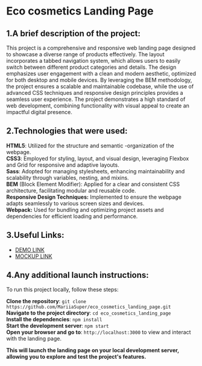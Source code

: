 # Eco cosmetics Landing Page

## 1.A brief description of the project:

This project is a comprehensive and responsive web landing page designed to showcase a diverse range of products effectively. The layout incorporates a tabbed navigation system, which allows users to easily switch between different product categories and details. The design emphasizes user engagement with a clean and modern aesthetic, optimized for both desktop and mobile devices. By leveraging the BEM methodology, the project ensures a scalable and maintainable codebase, while the use of advanced CSS techniques and responsive design principles provides a seamless user experience. The project demonstrates a high standard of web development, combining functionality with visual appeal to create an impactful digital presence.

## 2.Technologies that were used:

**HTML5**: Utilized for the structure and semantic -organization of the webpage.<br>
**CSS3**: Employed for styling, layout, and visual design, leveraging Flexbox and Grid for responsive and adaptive layouts.<br>
**Sass**: Adopted for managing stylesheets, enhancing maintainability and scalability through variables, nesting, and mixins.<br>
**BEM** (Block Element Modifier): Applied for a clear and consistent CSS architecture, facilitating modular and reusable code.<br>
**Responsive Design Techniques:** Implemented to ensure the webpage adapts seamlessly to various screen sizes and devices.<br>
**Webpack:** Used for bundling and optimizing project assets and dependencies for efficient loading and performance.

## 3.Useful Links:
- [DEMO LINK](https://MariiaSuper.github.io/eco_cosmetics_landing_page/)
- [MOCKUP LINK](https://www.figma.com/design/Fz588JKGuPS2Bk21De4KE5/Brand-of-eco-cosmetics-_FE-students?node-id=21779-631&node-type=FRAME)

## 4.Any additional launch instructions:
To run this project locally, follow these steps:

**Clone the repository**: `git clone https://github.com/MariiaSuper/eco_cosmetics_landing_page.git`<br>
**Navigate to the project directory**: `cd eco_cosmetics_landing_page`<br>
**Install the dependencies**: `npm install`<br>
**Start the development server**: `npm start`<br>
**Open your browser and go to**: `http://localhost:3000` to view and interact with the landing page.

**This will launch the landing page on your local development server, allowing you to explore and test the project's features.**
